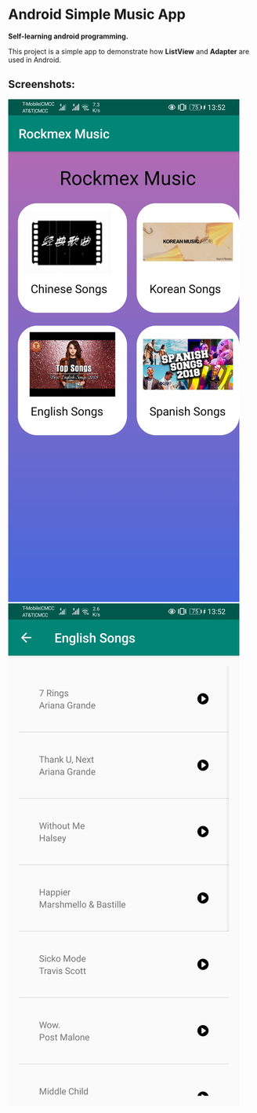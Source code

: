 # Android Simple Music App

**Self-learning android programming.**

This project is a simple app to demonstrate how **ListView** and **Adapter** are used in Android.

## Screenshots:
    
   ![Alt](/screenshot1.jpg "Title")
   ![Alt](/screenshot2.jpg "Title")
